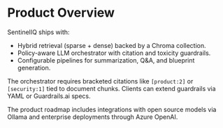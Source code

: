 # Product Overview

SentinelIQ ships with:
- Hybrid retrieval (sparse + dense) backed by a Chroma collection.
- Policy-aware LLM orchestrator with citation and toxicity guardrails.
- Configurable pipelines for summarization, Q&A, and blueprint generation.

The orchestrator requires bracketed citations like `[product:2]` or `[security:1]` tied to document chunks. Clients can extend guardrails via YAML or Guardrails.ai specs.

The product roadmap includes integrations with open source models via Ollama and enterprise deployments through Azure OpenAI.
